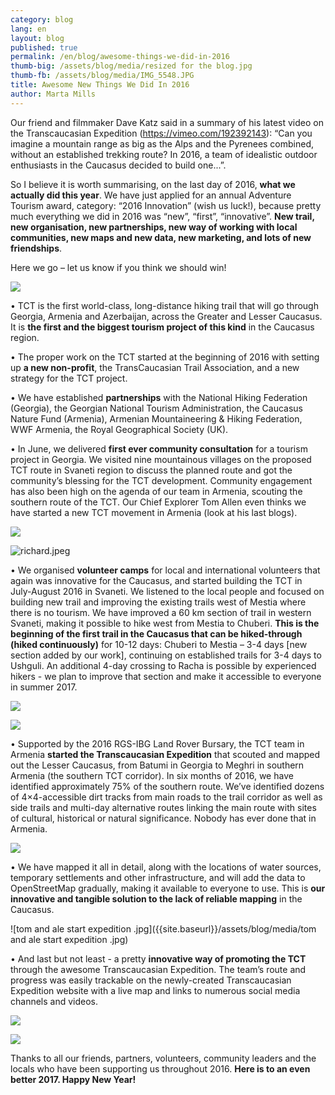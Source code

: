 ```yaml
---
category: blog
lang: en
layout: blog
published: true
permalink: /en/blog/awesome-things-we-did-in-2016
thumb-big: /assets/blog/media/resized for the blog.jpg
thumb-fb: /assets/blog/media/IMG_5548.JPG
title: Awesome New Things We Did In 2016
author: Marta Mills
---
```



Our friend and filmmaker Dave Katz said in a summary of his latest video on the Transcaucasian Expedition (https://vimeo.com/192392143): “Can you imagine a mountain range as big as the Alps and the Pyrenees combined, without an established trekking route? In 2016, a team of idealistic outdoor enthusiasts in the Caucasus decided to build one...”.  

So I believe it is worth summarising, on the last day of 2016, **what we actually did this year**. We have just applied for an annual Adventure Tourism award, category: “2016 Innovation” (wish us luck!), because pretty much everything we did in 2016 was “new”, “first”, “innovative”. **New trail, new organisation, new partnerships, new way of working with local communities, new maps and new data, new marketing, and lots of new friendships**. 

Here we go – let us know if you think we should win!

![]({{site.baseurl}}/assets/blog/media/IMG_5548.JPG)

•	TCT is the first world-class, long-distance hiking trail that will go through Georgia, Armenia and Azerbaijan, across the Greater and Lesser Caucasus. It is **the first and the biggest tourism project of this kind** in the Caucasus region. 

•	The proper work on the TCT started at the beginning of 2016 with setting up **a new non-profit**, the TransCaucasian Trail Association, and a new strategy for the TCT project.

•	We have established **partnerships** with the National Hiking Federation (Georgia), the Georgian National Tourism Administration, the Caucasus Nature Fund (Armenia), Armenian Mountaineering & Hiking Federation, WWF Armenia, the Royal Geographical Society (UK).

•	In June, we delivered **first ever community consultation** for a tourism project in Georgia. We visited nine mountainous villages on the proposed TCT route in Svaneti region to discuss the planned route and got the community’s blessing for the TCT development. Community engagement has also been high on the agenda of our team in Armenia, scouting the southern route of the TCT. Our Chief Explorer Tom Allen even thinks we have started a new TCT movement in Armenia (look at his last blogs). 

![]({{site.baseurl}}/assets/blog/media/transcaucasian-expedition-tct-svaneti-31.jpg)

![richard.jpeg]({{site.baseurl}}/assets/blog/media/richard.jpeg)


•	We organised **volunteer camps** for local and international volunteers that again was innovative for the Caucasus, and started building the TCT in July-August 2016 in Svaneti. We listened to the local people and focused on building new trail and improving the existing trails west of Mestia where there is no tourism. We have improved a 60 km section of trail in western Svaneti, making it possible to hike west from Mestia to Chuberi. **This is the beginning of the first trail in the Caucasus that can be hiked-through (hiked continuously)** for 10-12 days: Chuberi to Mestia – 3-4 days [new section added by our work], continuing on established trails for 3-4 days to Ushguli. An additional 4-day crossing to Racha is possible by experienced hikers - we plan to improve that section and make it accessible to everyone in summer 2017. 

![]({{site.baseurl}}/assets/blog/media/IMG_5516.JPG)

![]({{site.baseurl}}/assets/blog/media/IMG_5592.JPG)


•	Supported by the 2016 RGS-IBG Land Rover Bursary, the TCT team in Armenia **started the Transcaucasian Expedition** that scouted and mapped out the Lesser Caucasus, from Batumi in Georgia to Meghri in southern Armenia (the southern TCT corridor). In six months of 2016, we have identified approximately 75% of the southern route. We’ve identified dozens of 4×4-accessible dirt tracks from main roads to the trail corridor as well as side trails and multi-day alternative routes linking the main route with sites of cultural, historical or natural significance. Nobody has ever done that in Armenia. 

![]({{site.baseurl}}/assets/blog/media/transcaucasian-expedition-tct-svaneti-6.jpg)

•	We have mapped it all in detail, along with the locations of water sources, temporary settlements and other infrastructure, and will add the data to OpenStreetMap gradually, making it available to everyone to use. This is **our innovative and tangible solution to the lack of reliable mapping** in the Caucasus. 

![tom and ale start expedition .jpg]({{site.baseurl}}/assets/blog/media/tom and ale start expedition .jpg)

•	And last but not least -  a pretty **innovative way of promoting the TCT** through the awesome Transcaucasian Expedition. The team’s route and progress was easily trackable on the newly-created Transcaucasian Expedition website with a live map and links to numerous social media channels and videos. 

![]({{site.baseurl}}/assets/blog/media/IMG_5531.JPG)

![]({{site.baseurl}}/assets/blog/media/IMG_5538.JPG)

Thanks to all our friends, partners, volunteers, community leaders and the locals who have been supporting us throughout 2016. **Here is to an even better 2017. Happy New Year!**
